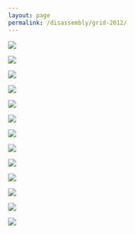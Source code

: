 ```yaml
---
layout: page
permalink: /disassembly/grid-2012/
---
```


![](/docs/disassembly/images/tech-hardware-disassembly-2012dis01.jpg)

![](/docs/disassembly/images/tech-hardware-disassembly-2012dis02.jpg)

![](/docs/disassembly/images/tech-hardware-disassembly-2012dis03.jpg)

![](/docs/disassembly/images/tech-hardware-disassembly-2012dis04.jpg)

![](/docs/disassembly/images/tech-hardware-disassembly-2012dis05.jpg)

![](/docs/disassembly/images/tech-hardware-disassembly-2012dis06.jpg)

![](/docs/disassembly/images/tech-hardware-disassembly-2012dis07.jpg)

![](/docs/disassembly/images/tech-hardware-disassembly-2012dis08.jpg)

![](/docs/disassembly/images/tech-hardware-disassembly-2012dis09.jpg)

![](/docs/disassembly/images/tech-hardware-disassembly-2012dis10.jpg)

![](/docs/disassembly/images/tech-hardware-disassembly-2012dis11.jpg)

![](/docs/disassembly/images/tech-hardware-disassembly-2012dis12.jpg)

![](/docs/disassembly/images/tech-hardware-disassembly-2012dis13.jpg)
